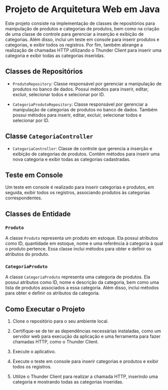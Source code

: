 # Projeto de Arquitetura Web em Java

Este projeto consiste na implementação de classes de repositórios para manipulação de produtos e categorias de produtos, bem como na criação de uma classe de controle para gerenciar a inserção e exibição de categorias. Além disso, inclui um teste em console para inserir produtos e categorias, e exibir todos os registros. Por fim, também abrange a realização de chamadas HTTP utilizando o Thunder Client para inserir uma categoria e exibir todas as categorias inseridas.

## Classes de Repositórios

- `ProdutoRepository`: Classe responsável por gerenciar a manipulação de produtos no banco de dados. Possui métodos para inserir, editar, excluir, selecionar todos e selecionar por ID.

- `CategoriaProdutoRepository`: Classe responsável por gerenciar a manipulação de categorias de produtos no banco de dados. Também possui métodos para inserir, editar, excluir, selecionar todos e selecionar por ID.

## Classe `CategoriaController`

- `CategoriaController`: Classe de controle que gerencia a inserção e exibição de categorias de produtos. Contém métodos para inserir uma nova categoria e exibir todas as categorias cadastradas.

## Teste em Console

Um teste em console é realizado para inserir categorias e produtos, em seguida, exibir todos os registros, associando produtos às categorias correspondentes.

## Classes de Entidade

### `Produto`

A classe `Produto` representa um produto em estoque. Ela possui atributos como ID, quantidade em estoque, nome e uma referência à categoria à qual o produto pertence. Essa classe inclui métodos para obter e definir os atributos do produto.

### `CategoriaProduto`

A classe `CategoriaProduto` representa uma categoria de produtos. Ela possui atributos como ID, nome e descrição da categoria, bem como uma lista de produtos associados a essa categoria. Além disso, inclui métodos para obter e definir os atributos da categoria.


## Como Executar o Projeto

1. Clone o repositório para o seu ambiente local.

2. Certifique-se de ter as dependências necessárias instaladas, como um servidor web para execução da aplicação e uma ferramenta para fazer chamadas HTTP, como o Thunder Client.

3. Execute o aplicativo.

4. Execute o teste em console para inserir categorias e produtos e exibir todos os registros.

5. Utilize o Thunder Client para realizar a chamada HTTP, inserindo uma categoria e mostrando todas as categorias inseridas.

